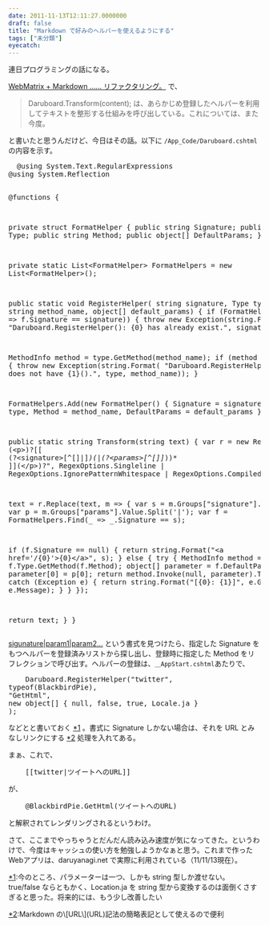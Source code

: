 ```yaml
---
date: 2011-11-13T12:11:27.0000000
draft: false
title: "Markdown で好みのヘルパーを使えるようにする"
tags: ["未分類"]
eyecatch: 
---
```

<p>連日プログラミングの話になる。</p><p><a href="http://blog.daruyanagi.net/archives/424">WebMatrix + Markdown …… リファクタリング。</a> で、</p>

<blockquote>
<p>Daruboard.Transform(content); は、あらかじめ登録したヘルパーを利用してテキストを整形する仕組みを呼び出している。これについては、また今度。</p>

</blockquote>
<p>と書いたと思うんだけど、今日はその話。以下に <code>/App_Code/Daruboard.cshtml</code> の内容を示す。</p>
<pre class="code" data-unlink>	@using System.Text.RegularExpressions
@using System.Reflection

@functions {

private struct FormatHelper
{
public string Signature;
public Type Type;
public string Method;
public object[] DefaultParams;
}

private static List&lt;FormatHelper&gt; FormatHelpers = new List&lt;FormatHelper&gt;();

public static void RegisterHelper(
string signature, Type type, string method_name, object[] default_params)
{
if (FormatHelpers.Any(f =&gt; f.Signature == signature))
{
throw new Exception(string.Format(
&#34;Daruboard.RegisterHelper(): {0} has already exist.&#34;,
signature));
}

MethodInfo method = type.GetMethod(method_name);
if (method == null)
{
throw new Exception(string.Format(
&#34;Daruboard.RegisterHelper(): {0} does not have {1}().&#34;,
type, method_name));
}

FormatHelpers.Add(new FormatHelper() {
Signature = signature,
Type = type,
Method = method_name,
DefaultParams = default_params
});
}

public static string Transform(string text)
{
var r = new Regex(@&#34;
(&lt;p&gt;)?\[\[
(?&lt;signature&gt;[^\[\]\|]*)(\|(?&lt;params&gt;[^\[\]]*))*
\]\](&lt;/p&gt;)?&#34;,
RegexOptions.Singleline |
RegexOptions.IgnorePatternWhitespace |
RegexOptions.Compiled
);

text = r.Replace(text, m =&gt;
{
var s = m.Groups[&#34;signature&#34;].Value;
var p = m.Groups[&#34;params&#34;].Value.Split(&#39;|&#39;);
var f = FormatHelpers.Find(_ =&gt; _.Signature == s);

if (f.Signature == null)
{
return string.Format(&#34;&lt;a href=&#39;/{0}&#39;&gt;{0}&lt;/a&gt;&#34;, s);
}
else
{
try
{
MethodInfo method = f.Type.GetMethod(f.Method);
object[] parameter = f.DefaultParams;
parameter[0] = p[0];
return method.Invoke(null, parameter).ToString();
}
catch (Exception e)
{
return string.Format(&#34;[{0}: {1}]&#34;, e.GetType(), e.Message);
}
}
});

return text;
}
}</pre><p> <a href="http://d.hatena.ne.jp/keyword/sigunature%7Cparam1%7Cparam2...">sigunature|param1|param2...</a> という書式を見つけたら、指定した Signature をもつヘルパーを登録済みリストから探し出し、登録時に指定した Method をリフレクションで呼び出す。ヘルパーの登録は、<code>＿AppStart.cshtml</code>あたりで、</p>
<pre class="code" data-unlink>    Daruboard.RegisterHelper(&#34;twitter&#34;,
typeof(BlackbirdPie),
&#34;GetHtml&#34;,
new object[] { null, false, true, Locale.ja }
);</pre><p>などとと書いておく <a href="#f1" name="fn1" title="今のところ、パラメーターは一つ、しかも string 型しか渡せない。true/false ならともかく、Location.ja を string 型から変換するのは面倒くさすぎると思った。将来的には、もう少し改善したい">*1</a> 。書式に Signature しかない場合は、それを URL とみなしリンクにする <a href="#f2" name="fn2" title="Markdown の\[URL\](URL)記法の簡略表記として使えるので便利">*2</a> 処理を入れてある。</p><p>まぁ、これで、</p>
<pre class="code" data-unlink>    [[twitter|ツイートへのURL]]</pre><p>が、</p>
<pre class="code" data-unlink>    @BlackbirdPie.GetHtml(ツイートへのURL)</pre><p>と解釈されてレンダリングされるというわけ。</p><p>さて、ここまでやっちゃうとだんだん読み込み速度が気になってきた。というわけで、今度はキャッシュの使い方を勉強しようかなぁと思う。これまで作った Webアプリは、daruyanagi.net で実際に利用されている（11/11/13現在）。</p>
<div class="footnote">
<p class="footnote"><a href="#fn1" name="f1" class="footnote-number">*1</a><span class="footnote-delimiter">:</span><span class="footnote-text">今のところ、パラメーターは一つ、しかも string 型しか渡せない。true/false ならともかく、Location.ja を string 型から変換するのは面倒くさすぎると思った。将来的には、もう少し改善したい</span></p>
<p class="footnote"><a href="#fn2" name="f2" class="footnote-number">*2</a><span class="footnote-delimiter">:</span><span class="footnote-text">Markdown の\[URL\](URL)記法の簡略表記として使えるので便利</span></p>
</div>